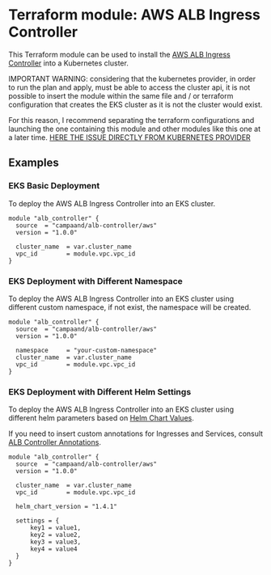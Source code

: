# Terraform module: AWS ALB Ingress Controller

This Terraform module can be used to install the [AWS ALB Ingress Controller](https://github.com/kubernetes-sigs/aws-alb-ingress-controller)
into a Kubernetes cluster.

IMPORTANT WARNING: considering that the kubernetes provider, in order to run the plan and apply, must be able to access the cluster api, it is not possible to insert the module within the same file and / or terraform configuration that creates the EKS cluster as it is not the cluster would exist. 

For this reason, I recommend separating the terraform configurations and launching the one containing this module and other modules like this one at a later time. [HERE THE ISSUE DIRECTLY FROM KUBERNETES PROVIDER](https://github.com/hashicorp/terraform-provider-kubernetes-alpha/issues/199#issuecomment-832614387)

## Examples

### EKS Basic Deployment

To deploy the AWS ALB Ingress Controller into an EKS cluster.

```hcl
module "alb_controller" {
  source  = "campaand/alb-controller/aws"
  version = "1.0.0"

  cluster_name  = var.cluster_name
  vpc_id        = module.vpc.vpc_id
}
```

### EKS Deployment with Different Namespace

To deploy the AWS ALB Ingress Controller into an EKS cluster using different custom namespace, if not exist, the namespace will be created.

```hcl
module "alb_controller" {
  source  = "campaand/alb-controller/aws"
  version = "1.0.0"

  namespace     = "your-custom-namespace"
  cluster_name  = var.cluster_name
  vpc_id        = module.vpc.vpc_id
}
```

### EKS Deployment with Different Helm Settings

To deploy the AWS ALB Ingress Controller into an EKS cluster using different helm parameters based on [Helm Chart Values](https://github.com/kubernetes-sigs/aws-alb-ingress-controller).

If you need to insert custom annotations for Ingresses and Services, consult [ALB Controller Annotations](https://kubernetes-sigs.github.io/aws-load-balancer-controller/v2.2/guide/ingress/annotations/).

```hcl
module "alb_controller" {
  source  = "campaand/alb-controller/aws"
  version = "1.0.0"

  cluster_name  = var.cluster_name
  vpc_id        = module.vpc.vpc_id
  
  helm_chart_version = "1.4.1"

  settings = {
      key1 = value1,
      key2 = value2,
      key3 = value3,
      key4 = value4
  }
}
```